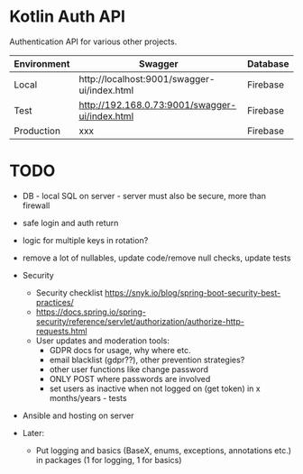# Kotlin Auth API

Authentication API for various other projects.

| Environment | Swagger                                        | Database |
|-------------|------------------------------------------------|----------|
| Local       | http://localhost:9001/swagger-ui/index.html    | Firebase |
| Test        | http://192.168.0.73:9001/swagger-ui/index.html | Firebase |
| Production  | xxx                                            | Firebase |

# TODO

- DB - local SQL on server - server must also be secure, more than firewall
- safe login and auth return
- logic for multiple keys in rotation?
- remove a lot of nullables, update code/remove null checks, update tests

- Security
    - Security checklist https://snyk.io/blog/spring-boot-security-best-practices/
    - https://docs.spring.io/spring-security/reference/servlet/authorization/authorize-http-requests.html
    - User updates and moderation tools:
        - GDPR docs for usage, why where etc.
        - email blacklist (gdpr??), other prevention strategies?
        - other user functions like change password
        - ONLY POST where passwords are involved
        - set users as inactive when not logged on (get token) in x months/years - tests
- Ansible and hosting on server
- Later:
  - Put logging and basics (BaseX, enums, exceptions, annotations etc.) in packages (1 for logging, 1 for basics)